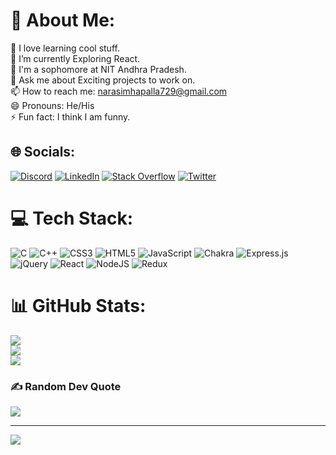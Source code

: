 # 💫 About Me:
🔭 I love learning cool stuff.<br>🌱 I’m currently Exploring React.<br>🤔 I'm a sophomore at NIT Andhra Pradesh.<br>💬 Ask me about  Exciting projects to work on.<br>📫 How to reach me: narasimhapalla729@gmail.com<br>😄 Pronouns: He/His<br>⚡ Fun fact: I think I am funny.


## 🌐 Socials:
[![Discord](https://img.shields.io/badge/Discord-%237289DA.svg?logo=discord&logoColor=white)](htttps://discord.gg/https://discord.gg/FF67aakn) [![LinkedIn](https://img.shields.io/badge/LinkedIn-%230077B5.svg?logo=linkedin&logoColor=white)](https://linkedin.com/in/https://www.linkedin.com/in/narasimha-p-l-bb249b230/) [![Stack Overflow](https://img.shields.io/badge/-Stackoverflow-FE7A16?logo=stack-overflow&logoColor=white)](https://stackoverflow.com/users/18457935) [![Twitter](https://img.shields.io/badge/Twitter-%231DA1F2.svg?logo=Twitter&logoColor=white)](https://twitter.com/Narasimha_P_L) 

# 💻 Tech Stack:
![C](https://img.shields.io/badge/c-%2300599C.svg?style=for-the-badge&logo=c&logoColor=white) ![C++](https://img.shields.io/badge/c++-%2300599C.svg?style=for-the-badge&logo=c%2B%2B&logoColor=white) ![CSS3](https://img.shields.io/badge/css3-%231572B6.svg?style=for-the-badge&logo=css3&logoColor=white) ![HTML5](https://img.shields.io/badge/html5-%23E34F26.svg?style=for-the-badge&logo=html5&logoColor=white) ![JavaScript](https://img.shields.io/badge/javascript-%23323330.svg?style=for-the-badge&logo=javascript&logoColor=%23F7DF1E)  ![Chakra](https://img.shields.io/badge/chakra-%234ED1C5.svg?style=for-the-badge&logo=chakraui&logoColor=white) ![Express.js](https://img.shields.io/badge/express.js-%23404d59.svg?style=for-the-badge&logo=express&logoColor=%2361DAFB) ![jQuery](https://img.shields.io/badge/jquery-%230769AD.svg?style=for-the-badge&logo=jquery&logoColor=white) ![React](https://img.shields.io/badge/react-%2320232a.svg?style=for-the-badge&logo=react&logoColor=%2361DAFB) ![NodeJS](https://img.shields.io/badge/node.js-6DA55F?style=for-the-badge&logo=node.js&logoColor=white) ![Redux](https://img.shields.io/badge/redux-%23593d88.svg?style=for-the-badge&logo=redux&logoColor=white)
# 📊 GitHub Stats:
![](https://github-readme-stats.vercel.app/api?username=Narasimha9271&theme=monokai&hide_border=false&include_all_commits=true&count_private=true)<br/>
![](https://github-readme-streak-stats.herokuapp.com/?user=Narasimha9271&theme=monokai&hide_border=false)<br/>
![](https://github-readme-stats.vercel.app/api/top-langs/?username=Narasimha9271&theme=monokai&hide_border=false&include_all_commits=true&count_private=true&layout=compact)

### ✍️ Random Dev Quote
![](https://quotes-github-readme.vercel.app/api?type=horizontal&theme=radical)



---
[![](https://visitcount.itsvg.in/api?id=Narasimha9271&icon=0&color=0)](https://visitcount.itsvg.in)

